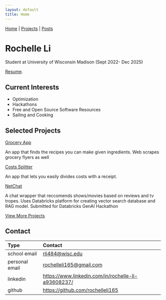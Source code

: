 ```yaml
---
layout: default
title: Home
---
```

[Home](index.md) | [Projects](projects.md) | [Posts](posts.md)

# Rochelle Li

Student at University of Wisconsin Madison (Sept 2022- Dec 2025)

[Resume](./Rochelle_s_Resume_2024-2025.pdf).

## Current Interests
*   Optimization
*   Hackathons
*   Free and Open Source Software Resources
*   Sailing and Cooking

## Selected Projects
[Grocery App](./grocery.md)

An app that finds the recipes you can make given ingredients. Web scrapes
grocery flyers as well

[Costs Splitter](https://github.com/rochelleli165/Costs-Splitter-Flutter)

An app that lets you easily divides costs with a receipt.

[NetChat](https://devpost.com/software/netchat)

A chat wrapper that reccomends shows/movies based on reviews and tv tropes.
Uses Databricks platform for creating vector search database and RAG model. 
Submitted for Databricks GenAI Hackathon

[View More Projects](projects.md)
## Contact
| Type         | Contact           |
|:-------------|:------------------|
| school email | rli484@wisc.edu |
| personal email | rochelleli165@gmail.com   |
| linkedin        | https://www.linkedin.com/in/rochelle-li-a93608237/    |
| github          |  https://github.com/rochelleli165 |

